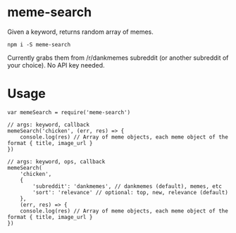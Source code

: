 # meme-search
Given a keyword, returns random array of memes.

`npm i -S meme-search`

Currently grabs them from /r/dankmemes subreddit (or another subreddit of your choice). No API key needed.

# Usage

```
var memeSearch = require('meme-search')

// args: keyword, callback
memeSearch('chicken', (err, res) => {
    console.log(res) // Array of meme objects, each meme object of the format { title, image_url }
})

// args: keyword, ops, callback
memeSearch(
    'chicken',
    {
        'subreddit': 'dankmemes', // dankmemes (default), memes, etc
        'sort': 'relevance' // optional: top, new, relevance (default)
    },
    (err, res) => {
    console.log(res) // Array of meme objects, each meme object of the format { title, image_url }
})
```




